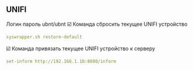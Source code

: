 ## UNIFI

Логин пароль
ubnt/ubnt
:ballot_box_with_check: Команда сбросить текущее UNIFI устройство
```yaml
syswrapper.sh restore-default
```
:ballot_box_with_check: Команда привязать текущее UNIFI устройство к серверу
```yaml
set-inform http://192.168.1.10:8080/inform
```

